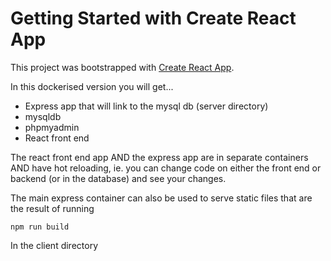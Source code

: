 # Getting Started with Create React App

This project was bootstrapped with [Create React App](https://github.com/facebook/create-react-app).

In this dockerised version you will get...


  * Express app that will link to the mysql db  (server directory)
  * mysqldb
  * phpmyadmin
  * React front end 

The react front end app AND the express app are in separate containers AND have hot reloading, ie. you can change code on either the front end or backend (or in the database) and see your changes.

The main express container can also be used to serve static files that are the result of running

```
npm run build
```

In the client directory


